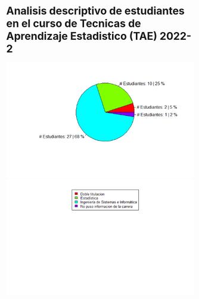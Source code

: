 # Analisis descriptivo de estudiantes en el curso de Tecnicas de Aprendizaje Estadistico (TAE) 2022-2

![](https://github.com/ancgarciamo/Analisis-TAE-2022-2/blob/main/00000b.png)
![](https://github.com/ancgarciamo/Analisis-TAE-2022-2/blob/main/000009.png)
